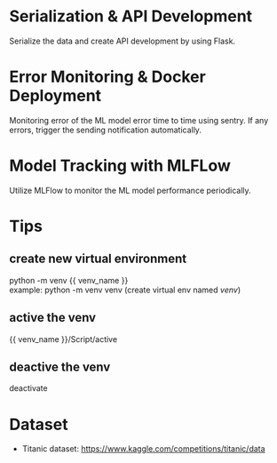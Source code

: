 # Serialization & API Development
Serialize the data and create API development by using Flask.

# Error Monitoring & Docker Deployment
Monitoring error of the ML model error time to time using sentry. If any errors, trigger the sending notification automatically. 

# Model Tracking with MLFLow
Utilize MLFlow to monitor the ML model performance periodically.

# Tips
## create new virtual environment
python -m venv {{ venv_name }} <br/>
example: python -m venv venv    (create virtual env named *venv*)

## active the venv
{{ venv_name }}/Script/active

## deactive the venv
deactivate


# Dataset
- Titanic dataset: https://www.kaggle.com/competitions/titanic/data
